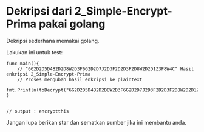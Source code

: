 # Dekripsi dari 2_Simple-Encrypt-Prima pakai golang

Dekripsi sederhana memakai golang.

Lakukan ini untuk test:

```
func main(){
    // "6G2D2D5D4B2D2D8W2D3F6G2D2D7J2D3F2D2D3F2D8W2D2D1Z3F8W4C" Hasil enkripsi 2_Simple-Encrypt-Prima
    // Proses mengubah hasil enkripsi ke plaintext
    fmt.Println(toDecrypt("6G2D2D5D4B2D2D8W2D3F6G2D2D7J2D3F2D2D3F2D8W2D2D1Z3F8W4C"))
}


// output : encryptthis
```

Jangan lupa berikan star dan sematkan sumber jika ini membantu anda.
